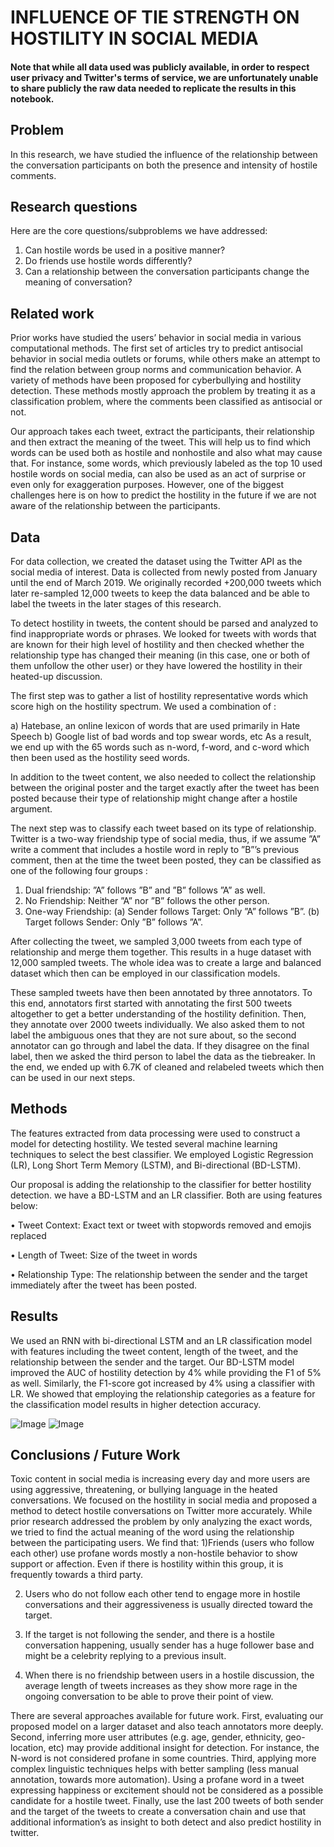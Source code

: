 # INFLUENCE OF TIE STRENGTH ON HOSTILITY IN SOCIAL MEDIA

#### Note that while all data used was publicly available, in order to respect user privacy and Twitter's terms of service, we are unfortunately unable to share publicly the raw data needed to replicate the results in this notebook.


## Problem

In this research, we have studied the influence of the relationship between the conversation participants on both the presence and intensity of hostile comments.

## Research questions

Here are the core questions/subproblems we have addressed:

1. Can hostile words be used in a positive manner? 
2. Do friends use hostile words differently?
3. Can a relationship between the conversation participants change the meaning of conversation?

## Related work

Prior works have studied the users’ behavior in social media in various computational methods. The first set of articles try to predict antisocial behavior in social media outlets or forums, while others make an attempt to find the relation between group norms and communication behavior. A variety of methods have been proposed for cyberbullying and hostility detection. These methods mostly approach the problem by treating it as a classification problem, where the comments been classified as antisocial or not. 

Our approach takes each tweet, extract the participants, their relationship and then extract the meaning of the tweet. This will help us to find which words can be used both as hostile and nonhostile and also what may cause that. For instance, some words, which previously labeled as the top 10 used hostile words on social media, can also be used as an act of surprise or even only for exaggeration purposes. However, one of the biggest challenges here is on how to predict the hostility in the future if we are not aware of the relationship between the participants.

## Data

For data collection, we created the dataset using the Twitter API as the social media of interest. Data is collected from newly posted from January until the end of March 2019. We originally recorded +200,000 tweets which later re-sampled 12,000 tweets to keep the data balanced and be able to label the tweets in the later stages of this research.

To detect hostility in tweets, the content should be parsed and analyzed to find inappropriate words or phrases. We looked for tweets with words that are known for their high level of hostility and then checked whether the relationship type has changed their meaning (in this case, one or both of them unfollow the other user) or they have lowered the hostility in their heated-up discussion.

The first step was to gather a list of hostility representative words which score high on the hostility spectrum. We used a combination of :

  a) Hatebase, an online lexicon of words that are used primarily in Hate Speech
  b) Google list of bad words and top swear words, etc
As a result, we end up with the 65 words such as n-word, f-word, and c-word which then been used as the hostility seed words.

In addition to the tweet content, we also needed to collect the relationship between the original poster and the target exactly after the tweet has been posted because their type of relationship might change after a hostile argument.

The next step was to classify each tweet based on its type of relationship. Twitter is a two-way friendship type of social media, thus, if we assume ”A” write a comment that includes a hostile word in reply to ”B”’s previous comment, then at the time the tweet been posted, they can be classified as one of the following four groups :
  1. Dual friendship: ”A” follows ”B” and ”B” follows ”A” as well. 
  2. No Friendship: Neither ”A” nor ”B” follows the other person. 
  3. One-way Friendship:
    (a) Sender follows Target: Only ”A” follows ”B”.
    (b) Target follows Sender: Only ”B” follows ”A”.

After collecting the tweet, we sampled 3,000 tweets from each type of relationship and merge them together. This results in a huge dataset with 12,000 sampled tweets. The whole idea was to create a large and balanced dataset which then can be employed in our classification models. 

These sampled tweets have then been annotated by three annotators. To this end, annotators first started with annotating the first 500 tweets altogether to get a better understanding of the hostility definition. Then, they annotate over 2000 tweets individually. We also asked them to not label the ambiguous ones that they are not sure about, so the second annotator can go through and label the data. If they disagree on the final label, then we asked the third person to label the data as the tiebreaker. In the end, we ended up with 6.7K of cleaned and relabeled tweets which then can be used in our next steps.


## Methods

The features extracted from data processing were used to construct a model for detecting hostility. We tested several machine learning techniques to select the best classifier. We employed Logistic Regression (LR), Long Short Term Memory (LSTM), and Bi-directional (BD-LSTM).

Our proposal is adding the relationship to the classifier for better hostility detection. we have a BD-LSTM and an LR classifier. Both are using features below:

  • Tweet Context: Exact text or tweet with stopwords removed and emojis replaced
  
  • Length of Tweet: Size of the tweet in words
  
  • Relationship Type: The relationship between the sender and the target immediately after the tweet has been posted.

## Results

We used an RNN with bi-directional LSTM and an LR classification model with features including the tweet content, length of the tweet, and the relationship between the sender and the target. Our BD-LSTM model improved the AUC of hostility detection by 4% while providing the F1 of 5% as well. Similarly, the F1-score got increased by 4% using a classifier with LR. We showed that employing the relationship categories as a feature for the classification model results in higher detection accuracy.

![Image](../master/src/figures/AUC.png?raw=true)
![Image](../master/src/figures/accuracy.png?raw=true)

## Conclusions / Future Work

Toxic content in social media is increasing every day and more users are using aggressive, threatening, or bullying language in the heated conversations. We focused on the hostility in social media and proposed a method to detect hostile conversations on Twitter more accurately. While prior research addressed the problem by only analyzing the exact words, we tried to find the actual meaning of the word using the relationship between the participating users. We find that:
  1)Friends (users who follow each other) use profane words mostly a non-hostile behavior to show support or affection. Even if there is hostility within this group, it is frequently towards a third party.
  
  2) Users who do not follow each other tend to engage more in hostile conversations and their aggressiveness is usually directed toward the target.
  
  3) If the target is not following the sender, and there is a hostile conversation happening, usually sender has a huge follower base and might be a celebrity replying to a previous insult.
  
  4) When there is no friendship between users in a hostile discussion, the average length of tweets increases as they show more rage in the ongoing conversation to be able to prove their point of view.
  
  There are several approaches available for future work. First, evaluating our proposed model on a larger dataset and also teach annotators more deeply. Second, inferring more user attributes (e.g. age, gender, ethnicity, geo-location, etc) may provide additional insight for detection. For instance, the N-word is not considered profane in some countries. Third, applying more complex linguistic techniques helps with better sampling (less manual annotation, towards more automation). Using a profane word in a tweet expressing happiness or excitement should not be considered as a possible candidate for a hostile tweet. Finally, use the last 200 tweets of both sender and the target of the tweets to create a conversation chain and use that additional information’s as insight to both detect and also predict hostility in twitter.
  
